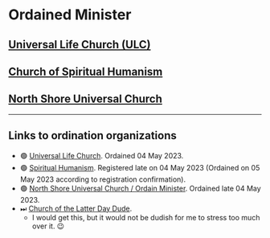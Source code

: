 # Ordained Minister

## [Universal Life Church (ULC)](./ULC-ordination-email20230504.pdf)

## [Church of Spiritual Humanism](./ChurchOfSpiritualHumanism-ordination.md)

## [North Shore Universal Church](./OrdainMinister-NSUC-ordination.md)


***

## Links to ordination organizations

* 🟢 [Universal Life Church](https://www.ulc.org/). Ordained 04 May 2023.
* 🟢 [Spiritual Humanism](https://spiritualhumanism.org/). Registered late on 04 May 2023 (Ordained on 05 May 2023 according to registration confirmation).
* 🟢 [North Shore Universal Church / Ordain Minister](https://ordainminister.com/). Ordained late 04 May 2023.
* ⏭ [Church of the Latter Day Dude](https://dudeism.com/). 
  * I would get this, but it would not be dudish for me to stress too much over it. 😉
